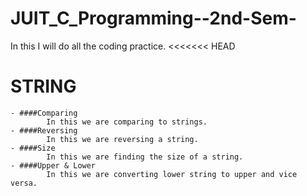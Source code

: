 # JUIT_C_Programming--2nd-Sem-
In this I will do all the coding practice.
<<<<<<< HEAD
<br>
# STRING<br>
    - ####Comparing
            In this we are comparing to strings.
    - ####Reversing
            In this we are reversing a string.
    - ####Size
            In this we are finding the size of a string.
    - ####Upper & Lower
            In this we are converting lower string to upper and vice versa.